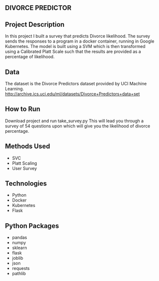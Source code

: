 ## DIVORCE PREDICTOR

## Project Description
In this project I built a survey that predicts Divorce likelihood.  The survey sends the responses to a program in a docker container, running in Google Kubernetes.  The model is built using a SVM which is then transformed using a Calibrated Platt Scale such that the results are provided as a percentage of likelihood.  

## Data
The dataset is the Divorce Predictors dataset provided by UCI Machine Learning. 
http://archive.ics.uci.edu/ml/datasets/Divorce+Predictors+data+set

## How to Run
Download project and run take_survey.py
This will lead you through a survey of 54 questions upon which will give you the likelihood of divorce percentage.

## Methods Used
* SVC
* Platt Scaling
* User Survey

## Technologies
* Python
* Docker
* Kubernetes
* Flask

## Python Packages
* pandas
* numpy
* sklearn
* flask
* joblib
* json
* requests
* pathlib